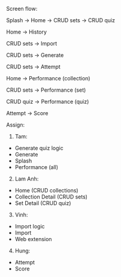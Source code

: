 Screen flow:

Splash -> Home -> CRUD sets -> CRUD quiz

Home -> History

CRUD sets -> Import

CRUD sets -> Generate

CRUD sets -> Attempt

Home -> Performance (collection)

CRUD sets -> Performance (set)

CRUD quiz -> Performance (quiz)

Attempt -> Score

Assign:

1. Tam:

- Generate quiz logic
- Generate
- Splash
- Performance (all)

2. Lam Anh:

- Home (CRUD collections)
- Collection Detail (CRUD sets)
- Set Detail (CRUD quiz)

3. Vinh:

- Import logic
- Import
- Web extension

4. Hung:

- Attempt
- Score